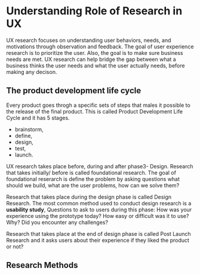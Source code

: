 # Understanding Role of Research in UX
UX research focuses on understanding user behaviors, needs, and motivations through observation and feedback. The goal of user experience research is to prioritize the user. 
Also, the goal is to make sure business needs are met. UX research can help bridge the gap between what a business thinks the user needs and what the user actually needs, before making any decison.

## The product development life cycle
Every product goes throgh a specific sets of steps that males it possible to the release of the final product. This is called Product Development Life Cycle and it has 5 stages. 
* brainstorm, 
* define, 
* design, 
* test, 
* launch.

UX research takes place before, during and after phase3- Design. Research that takes initially/ before is called foundational research. 
The goal of foundational reserarch is define the problem by asking questions what should we build, what are the user problems, how can we solve them?

Research that takes place during the design phase is called Design Research. The most common method used to conduct design research is a **usability study**, Questions to ask to users during this phase:
How was your experience using the prototype today? 
How easy or difficult was it to use? Why?
Did you encounter any challenges? 

Research that takes place at the end of design phase is called Post Launch Research and it asks users about their experience if they liked the product or not?

## Research Methods
